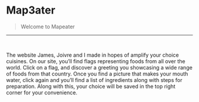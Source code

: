 # Map3ater

>Welcome to Mapeater
___
<br>
<p>The website James, Joivre and I made in hopes of amplify your choice cuisines. On our site, you’ll find flags representing foods from all over the world. Click on a flag, and discover a greeting you showcasing a wide range of foods from that country. Once you find a picture that makes your mouth water, click again and you’ll find a list of ingredients along with steps for preparation. Along with this, your choice will be saved in the top right corner for your convenience.<p>
